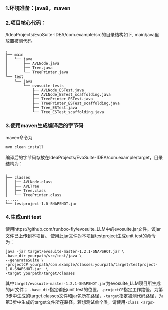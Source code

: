 ### 1.环境准备：java8，maven
### 2.项目核心代码：
/IdeaProjects/EvoSuite-IDEA/com.example/src的目录结构如下, main/java里放置被测代码
```
.
├── main
│   └── java
│       ├── AVLNode.java
│       ├── Tree.java
│       └── TreePrinter.java
└── test
    └── java
        └── evosuite-tests
            ├── AVLNode_ESTest.java
            ├── AVLNode_ESTest_scaffolding.java
            ├── TreePrinter_ESTest.java
            ├── TreePrinter_ESTest_scaffolding.java
            ├── Tree_ESTest.java
            └── Tree_ESTest_scaffolding.java
```
### 3.使用maven生成编译后的字节码
maven命令为
```
mvn clean install
```
编译后的字节码存放在IdeaProjects/EvoSuite-IDEA/com.example/target，目录结构为：
```
.
├── classes
│   ├── AVLNode.class
│   ├── AVLTree
│   ├── Tree.class
│   └── TreePrinter.class
......
└── testproject-1.0-SNAPSHOT.jar
```
### 4.生成unit test
使用https://github.com/runboo-fly/evosuite_LLM中的evosuite.jar文件。该jar文件已上传到本项目。
使用此jar文件对本项目testproject生成unit test的命令为：
```
java -jar target/evosuite-master-1.2.1-SNAPSHOT.jar \
-base_dir yourpath/src/test/java \
--generateSuite \
-projectCP yourpath/com.example/classes:yourpath/target/testproject-1.0-SNAPSHOT.jar  \
-target yourpath/target/classes
```
其中```target/evosuite-master-1.2.1-SNAPSHOT.jar```为evosuite_LLM项目所生成的jar文件；
```-base_dir```指定输出unit test的位置，```-projectCP```指定工作路径，为第3步中生成的target.classes文件和jar包所在路径，```-target```指定被测代码路径，为第3步中生成的target文件所在路径。若想测试单个类，请使用```-class <args>```
